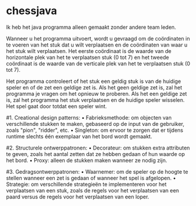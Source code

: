 # chessjava

Ik heb het java programma alleen gemaakt zonder andere team leden.

Wanneer u het programma uitvoert, wordt u gevraagd om de coördinaten in te voeren van het stuk dat u wilt verplaatsen en de coördinaten
van waar u het stuk wilt verplaatsen. Het eerste coördinaat is de waarde van de horizontale plek van het 
te verplaatsen stuk (0 tot 7) en het tweede coördinaat is de waarde van de verticale plek van het te verplaatsen stuk (0 tot 7).

Het programma controleert of het stuk een geldig stuk is van de
huidige speler en of de zet een geldige zet is. Als het geen geldige zet is, zal het programma 
je vragen om het opnieuw te proberen. Als het een geldige zet is, zal het programma het stuk verplaatsen en de huidige speler wisselen. 
Het spel gaat door totdat een speler wint.

#1. 	Creational design patterns:
• Fabrieksmethode: om objecten van verschillende stukken te maken, gebaseerd op de input van de gebruiker, zoals "pion", "ridder", etc.
• Singleton: om ervoor te zorgen dat er tijdens runtime slechts één exemplaar van het bord wordt gemaakt.

#2. Structurele ontwerppatronen:
• Decorateur: om stukken extra attributen te geven, zoals het aantal zetten dat ze hebben gedaan of hun waarde op het bord.
• Proxy: alleen de stukken maken wanneer ze nodig zijn.

#3. Gedragsontwerppatronen:
• Waarnemer: om de speler op de hoogte te stellen wanneer een zet is gedaan of wanneer het spel is afgelopen.
• Strategie: om verschillende strategieën te implementeren voor het verplaatsen van een stuk, zoals de regels voor het verplaatsen van een paard versus de regels voor het verplaatsen van een loper.
